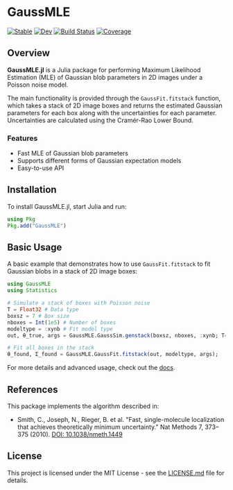 # GaussMLE

[![Stable](https://img.shields.io/badge/docs-stable-blue.svg)](https://JuliaSMLM.github.io/GaussMLE.jl/stable/)
[![Dev](https://img.shields.io/badge/docs-dev-blue.svg)](https://JuliaSMLM.github.io/GaussMLE.jl/dev/)
[![Build Status](https://github.com/JuliaSMLM/GaussMLE.jl/actions/workflows/CI.yml/badge.svg?branch=main)](https://github.com/JuliaSMLM/GaussMLE.jl/actions/workflows/CI.yml?query=branch%3Amain)
[![Coverage](https://codecov.io/gh/JuliaSMLM/GaussMLE.jl/branch/main/graph/badge.svg)](https://codecov.io/gh/JuliaSMLM/GaussMLE.jl)

## Overview

**GaussMLE.jl** is a Julia package for performing Maximum Likelihood Estimation (MLE) of Gaussian blob parameters in 2D images under a Poisson noise model. 

The main functionality is provided through the `GaussFit.fitstack` function, which takes a stack of 2D image boxes and returns the estimated Gaussian parameters for each box along with the uncertainties for each parameter.  Uncertainties are calculated using the Cramér-Rao Lower Bound.

### Features

- Fast MLE of Gaussian blob parameters
- Supports different forms of Gaussian expectation models
- Easy-to-use API

## Installation

To install GaussMLE.jl, start Julia and run:

```julia
using Pkg
Pkg.add("GaussMLE")
```

## Basic Usage

A basic example that demonstrates how to use `GaussFit.fitstack` to fit Gaussian blobs in a stack of 2D image boxes:

```julia
using GaussMLE
using Statistics 

# Simulate a stack of boxes with Poisson noise
T = Float32 # Data type
boxsz = 7 # Box size
nboxes = Int(1e5) # Number of boxes
modeltype = :xynb # Fit model type 
out, θ_true, args = GaussMLE.GaussSim.genstack(boxsz, nboxes, :xynb; T=T, poissonnoise=true)

# Fit all boxes in the stack
θ_found, Σ_found = GaussMLE.GaussFit.fitstack(out, modeltype, args);

```

For more details and advanced usage, check out the [docs](https://JuliaSMLM.github.io/GaussMLE.jl/dev/).

## References

This package implements the algorithm described in:

- Smith, C., Joseph, N., Rieger, B. et al. "Fast, single-molecule localization that achieves theoretically minimum uncertainty." Nat Methods 7, 373–375 (2010). [DOI: 10.1038/nmeth.1449](https://doi.org/10.1038/nmeth.1449)


## License

This project is licensed under the MIT License - see the [LICENSE.md](LICENSE.md) file for details.

